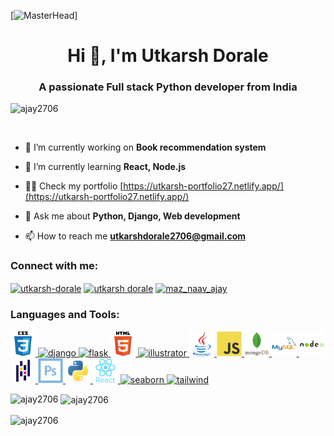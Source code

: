 [![MasterHead](https://camo.githubusercontent.com/69a64c1db5c749cbf9b3cb40c1248ebdc6f6b7788b2d008506910a088af92ecd/68747470733a2f2f70726576696577732e31323372662e636f6d2f696d616765732f6b617270656e6b6f696c69612f6b617270656e6b6f696c6961313830362f6b617270656e6b6f696c69613138303630303031312f3130323938383830362d766563746f722d6c696e652d7765622d636f6e636570742d666f722d70726f6772616d6d696e672d6c696e6561722d7765622d62616e6e65722d666f722d636f64696e672d2e6a7067 )]
<h1 align="center">Hi 👋, I'm Utkarsh Dorale</h1>
<h3 align="center">A passionate Full stack Python developer from India</h3>

<p align="left"> <img src="https://komarev.com/ghpvc/?username=ajay2706&label=Profile%20views&color=0e75b6&style=flat" alt="ajay2706" /> </p>

<p align="left"> <a href="https://twitter.com/" target="blank"><img src="https://img.shields.io/twitter/follow/?logo=twitter&style=for-the-badge" alt="" /></a> </p>

- 🔭 I’m currently working on **Book recommendation system**

- 🌱 I’m currently learning **React, Node.js**

- 👨‍💻 Check my portfolio [https://utkarsh-portfolio27.netlify.app/](https://utkarsh-portfolio27.netlify.app/)

- 💬 Ask me about **Python, Django, Web development**

- 📫 How to reach me **utkarshdorale2706@gmail.com**

<h3 align="left">Connect with me:</h3>
<p align="left">
<a href="https://linkedin.com/in/utkarsh-dorale" target="blank"><img align="center" src="https://raw.githubusercontent.com/rahuldkjain/github-profile-readme-generator/master/src/images/icons/Social/linked-in-alt.svg" alt="utkarsh-dorale" height="30" width="40" /></a>
<a href="https://fb.com/utkarsh dorale" target="blank"><img align="center" src="https://raw.githubusercontent.com/rahuldkjain/github-profile-readme-generator/master/src/images/icons/Social/facebook.svg" alt="utkarsh dorale" height="30" width="40" /></a>
<a href="https://instagram.com/maz_naav_ajay" target="blank"><img align="center" src="https://raw.githubusercontent.com/rahuldkjain/github-profile-readme-generator/master/src/images/icons/Social/instagram.svg" alt="maz_naav_ajay" height="30" width="40" /></a>
</p>

<h3 align="left">Languages and Tools:</h3>
<p align="left"> <a href="https://www.w3schools.com/css/" target="_blank" rel="noreferrer"> <img src="https://raw.githubusercontent.com/devicons/devicon/master/icons/css3/css3-original-wordmark.svg" alt="css3" width="40" height="40"/> </a> <a href="https://www.djangoproject.com/" target="_blank" rel="noreferrer"> <img src="https://cdn.worldvectorlogo.com/logos/django.svg" alt="django" width="40" height="40"/> </a> <a href="https://flask.palletsprojects.com/" target="_blank" rel="noreferrer"> <img src="https://www.vectorlogo.zone/logos/pocoo_flask/pocoo_flask-icon.svg" alt="flask" width="40" height="40"/> </a> <a href="https://www.w3.org/html/" target="_blank" rel="noreferrer"> <img src="https://raw.githubusercontent.com/devicons/devicon/master/icons/html5/html5-original-wordmark.svg" alt="html5" width="40" height="40"/> </a> <a href="https://www.adobe.com/in/products/illustrator.html" target="_blank" rel="noreferrer"> <img src="https://www.vectorlogo.zone/logos/adobe_illustrator/adobe_illustrator-icon.svg" alt="illustrator" width="40" height="40"/> </a> <a href="https://www.java.com" target="_blank" rel="noreferrer"> <img src="https://raw.githubusercontent.com/devicons/devicon/master/icons/java/java-original.svg" alt="java" width="40" height="40"/> </a> <a href="https://developer.mozilla.org/en-US/docs/Web/JavaScript" target="_blank" rel="noreferrer"> <img src="https://raw.githubusercontent.com/devicons/devicon/master/icons/javascript/javascript-original.svg" alt="javascript" width="40" height="40"/> </a> <a href="https://www.mongodb.com/" target="_blank" rel="noreferrer"> <img src="https://raw.githubusercontent.com/devicons/devicon/master/icons/mongodb/mongodb-original-wordmark.svg" alt="mongodb" width="40" height="40"/> </a> <a href="https://www.mysql.com/" target="_blank" rel="noreferrer"> <img src="https://raw.githubusercontent.com/devicons/devicon/master/icons/mysql/mysql-original-wordmark.svg" alt="mysql" width="40" height="40"/> </a> <a href="https://nodejs.org" target="_blank" rel="noreferrer"> <img src="https://raw.githubusercontent.com/devicons/devicon/master/icons/nodejs/nodejs-original-wordmark.svg" alt="nodejs" width="40" height="40"/> </a> <a href="https://pandas.pydata.org/" target="_blank" rel="noreferrer"> <img src="https://raw.githubusercontent.com/devicons/devicon/2ae2a900d2f041da66e950e4d48052658d850630/icons/pandas/pandas-original.svg" alt="pandas" width="40" height="40"/> </a> <a href="https://www.photoshop.com/en" target="_blank" rel="noreferrer"> <img src="https://raw.githubusercontent.com/devicons/devicon/master/icons/photoshop/photoshop-line.svg" alt="photoshop" width="40" height="40"/> </a> <a href="https://www.python.org" target="_blank" rel="noreferrer"> <img src="https://raw.githubusercontent.com/devicons/devicon/master/icons/python/python-original.svg" alt="python" width="40" height="40"/> </a> <a href="https://reactjs.org/" target="_blank" rel="noreferrer"> <img src="https://raw.githubusercontent.com/devicons/devicon/master/icons/react/react-original-wordmark.svg" alt="react" width="40" height="40"/> </a> <a href="https://seaborn.pydata.org/" target="_blank" rel="noreferrer"> <img src="https://seaborn.pydata.org/_images/logo-mark-lightbg.svg" alt="seaborn" width="40" height="40"/> </a> <a href="https://tailwindcss.com/" target="_blank" rel="noreferrer"> <img src="https://www.vectorlogo.zone/logos/tailwindcss/tailwindcss-icon.svg" alt="tailwind" width="40" height="40"/> </a> </p>

<p><img align="left" src="https://github-readme-stats.vercel.app/api/top-langs?username=ajay2706&show_icons=true&locale=en&layout=compact" alt="ajay2706" /></p>

<p>&nbsp;<img align="center" src="https://github-readme-stats.vercel.app/api?username=ajay2706&show_icons=true&locale=en" alt="ajay2706" /></p>

<p><img align="center" src="https://github-readme-streak-stats.herokuapp.com/?user=ajay2706&" alt="ajay2706" /></p>
